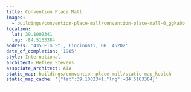 ```yaml
---
title: Convention Place Mall
images:
  - buildings/convention-place-mall/convention-place-mall-0_ggka0b
location:
  lat: 39.1002341
  lng: -84.5163384
address: '435 Elm St., Cincinnati, OH  45202'
date_of_completion: '1985'
style: International
architect: Hefley Stevens
associate_architect: ATA
static_map: buildings/convention-place-mall/static-map_keblch
static_map_cache: '{"lat":39.1002341,"lng":-84.5163384}'
---
```

